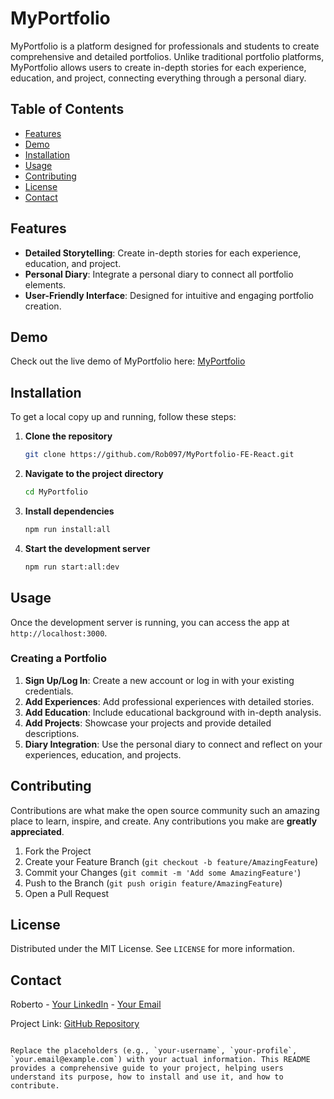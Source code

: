 # MyPortfolio

MyPortfolio is a platform designed for professionals and students to create comprehensive and detailed portfolios. Unlike traditional portfolio platforms, MyPortfolio allows users to create in-depth stories for each experience, education, and project, connecting everything through a personal diary.

## Table of Contents

- [Features](#features)
- [Demo](#demo)
- [Installation](#installation)
- [Usage](#usage)
- [Contributing](#contributing)
- [License](#license)
- [Contact](#contact)

## Features

- **Detailed Storytelling**: Create in-depth stories for each experience, education, and project.
- **Personal Diary**: Integrate a personal diary to connect all portfolio elements.
- **User-Friendly Interface**: Designed for intuitive and engaging portfolio creation.

## Demo

Check out the live demo of MyPortfolio here: [MyPortfolio](https://www.my-portfolio.it)

## Installation

To get a local copy up and running, follow these steps:

1. **Clone the repository**
   ```sh
   git clone https://github.com/Rob097/MyPortfolio-FE-React.git
   ```

2. **Navigate to the project directory**
   ```sh
   cd MyPortfolio
   ```

3. **Install dependencies**
   ```sh
   npm run install:all
   ```

4. **Start the development server**
   ```sh
   npm run start:all:dev
   ```

## Usage

Once the development server is running, you can access the app at `http://localhost:3000`.

### Creating a Portfolio

1. **Sign Up/Log In**: Create a new account or log in with your existing credentials.
2. **Add Experiences**: Add professional experiences with detailed stories.
3. **Add Education**: Include educational background with in-depth analysis.
4. **Add Projects**: Showcase your projects and provide detailed descriptions.
5. **Diary Integration**: Use the personal diary to connect and reflect on your experiences, education, and projects.

## Contributing

Contributions are what make the open source community such an amazing place to learn, inspire, and create. Any contributions you make are **greatly appreciated**.

1. Fork the Project
2. Create your Feature Branch (`git checkout -b feature/AmazingFeature`)
3. Commit your Changes (`git commit -m 'Add some AmazingFeature'`)
4. Push to the Branch (`git push origin feature/AmazingFeature`)
5. Open a Pull Request

## License

Distributed under the MIT License. See `LICENSE` for more information.

## Contact

Roberto - [Your LinkedIn](https://www.linkedin.com/in/roberto-dellantonio) - [Your Email](mailto:dellantonio47@gmail.com)

Project Link: [GitHub Repository](https://github.com/Rob097/MyPortfolio-FE-React)

```

Replace the placeholders (e.g., `your-username`, `your-profile`, `your.email@example.com`) with your actual information. This README provides a comprehensive guide to your project, helping users understand its purpose, how to install and use it, and how to contribute.